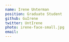 ```yaml
---
name: Irene Unterman
position: Graduate Student
github: GuIrene
twitter: UntIrene
photo: irene-face-small.jpg
email: 
---
```


